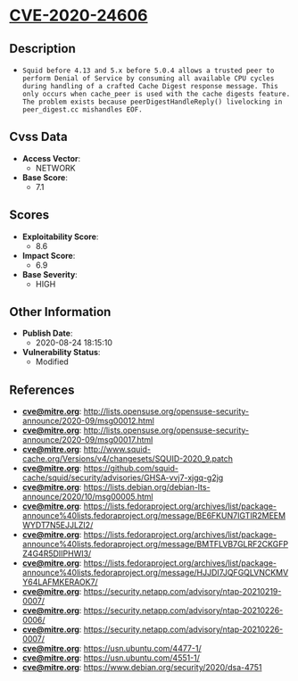 
# [CVE-2020-24606](https://cve.mitre.org/cgi-bin/cvename.cgi?name=CVE-2020-24606)

## Description

- `Squid before 4.13 and 5.x before 5.0.4 allows a trusted peer to perform Denial of Service by consuming all available CPU cycles during handling of a crafted Cache Digest response message. This only occurs when cache_peer is used with the cache digests feature. The problem exists because peerDigestHandleReply() livelocking in peer_digest.cc mishandles EOF.`

## Cvss Data

- **Access Vector**:
  - NETWORK
- **Base Score**:
  - 7.1

## Scores

- **Exploitability Score**:
  - 8.6
- **Impact Score**:
  - 6.9
- **Base Severity**:
  - HIGH

## Other Information

- **Publish Date**:
  - 2020-08-24 18:15:10
- **Vulnerability Status**:
  - Modified

## References

- **cve@mitre.org**: http://lists.opensuse.org/opensuse-security-announce/2020-09/msg00012.html
- **cve@mitre.org**: http://lists.opensuse.org/opensuse-security-announce/2020-09/msg00017.html
- **cve@mitre.org**: http://www.squid-cache.org/Versions/v4/changesets/SQUID-2020_9.patch
- **cve@mitre.org**: https://github.com/squid-cache/squid/security/advisories/GHSA-vvj7-xjgq-g2jg
- **cve@mitre.org**: https://lists.debian.org/debian-lts-announce/2020/10/msg00005.html
- **cve@mitre.org**: https://lists.fedoraproject.org/archives/list/package-announce%40lists.fedoraproject.org/message/BE6FKUN7IGTIR2MEEMWYDT7N5EJJLZI2/
- **cve@mitre.org**: https://lists.fedoraproject.org/archives/list/package-announce%40lists.fedoraproject.org/message/BMTFLVB7GLRF2CKGFPZ4G4R5DIIPHWI3/
- **cve@mitre.org**: https://lists.fedoraproject.org/archives/list/package-announce%40lists.fedoraproject.org/message/HJJDI7JQFGQLVNCKMVY64LAFMKERAOK7/
- **cve@mitre.org**: https://security.netapp.com/advisory/ntap-20210219-0007/
- **cve@mitre.org**: https://security.netapp.com/advisory/ntap-20210226-0006/
- **cve@mitre.org**: https://security.netapp.com/advisory/ntap-20210226-0007/
- **cve@mitre.org**: https://usn.ubuntu.com/4477-1/
- **cve@mitre.org**: https://usn.ubuntu.com/4551-1/
- **cve@mitre.org**: https://www.debian.org/security/2020/dsa-4751
